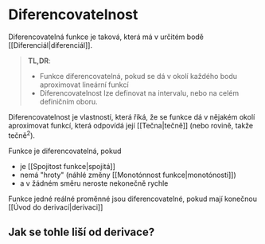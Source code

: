 # Diferencovatelnost
Diferencovatelná funkce je taková, která má v určitém bodě [[Diferenciál|diferenciál]].

> **TL,DR**:
> - Funkce diferencovatelná, pokud se dá v okolí každého bodu aproximovat lineární funkcí
> - Diferencovatelnost lze definovat na intervalu, nebo na celém definičním oboru.

Diferencovatelnost je vlastností, která říká, že se funkce dá v nějakém okolí aproximovat funkcí, která odpovídá její [[Tečna|tečně]] (nebo rovině, takže tečně$^2$).

Funkce je diferencovatelná, pokud
- je [[Spojitost funkce|spojitá]]
- nemá "hroty" (náhlé změny [[Monotónnost funkce|monotónosti]])
- a v žádném směru neroste nekonečně rychle

Funkce jedné reálné proměnné jsou diferencovatelné, pokud mají konečnou [[Úvod do derivací|derivaci]]

## Jak se tohle liší od derivace?
